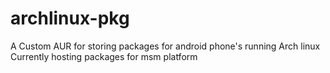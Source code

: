 # archlinux-pkg
A Custom AUR for storing packages for android phone's running Arch linux
Currently hosting packages for msm platform
